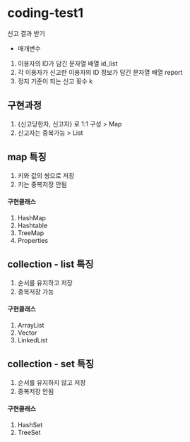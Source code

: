 # coding-test1
신고 결과 받기
- 매개변수
 1. 이용자의 ID가 담긴 문자열 배열 id_list
 2. 각 이용자가 신고한 이용자의 ID 정보가 담긴 문자열 배열 report
 3. 정지 기준이 되는 신고 횟수 k

## 구현과정
  1. {신고당한자, 신고자} 로 1:1 구성 > Map
  2. 신고자는 중복가능 > List


## map 특징
1. 키와 값의 쌍으로 저장
2. 키는 중복저장 안됨

  #### 구현클래스
  1. HashMap
  2. Hashtable
  3. TreeMap
  4. Properties

## collection - list 특징
1. 순서를 유지하고 저장
2. 중복저장 가능

  #### 구현클래스
  1. ArrayList
  2. Vector
  3. LinkedList

## collection - set 특징
1. 순서를 유지하지 않고 저장
2. 중복저장 안됨

  #### 구현클래스
  1. HashSet
  2. TreeSet
